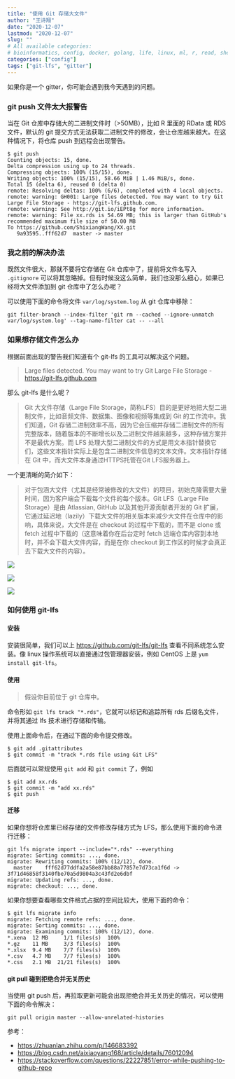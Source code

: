 ```yaml
---
title: "使用 Git 存储大文件"
author: "王诗翔"
date: "2020-12-07"
lastmod: "2020-12-07"
slug: ""
# All available categories:
# bioinformatics, config, docker, golang, life, linux, ml, r, read, shell, thinking
categories: ["config"]
tags: ["git-lfs", "gitter"]
---
```


如果你是一个 gitter，你可能会遇到我今天遇到的问题。

### git push 文件太大报警告

当在 Git 仓库中存储大的二进制文件时（>50MB），比如 R 里面的 RData 或 RDS 文件，默认的 git 提交方式无法获取二进制文件的修改，会让仓库越来越大。在这种情况下，将仓库 push 到远程会出现警告。

```
$ git push
Counting objects: 15, done.
Delta compression using up to 24 threads.
Compressing objects: 100% (15/15), done.
Writing objects: 100% (15/15), 58.66 MiB | 1.46 MiB/s, done.
Total 15 (delta 6), reused 0 (delta 0)
remote: Resolving deltas: 100% (6/6), completed with 4 local objects.
remote: warning: GH001: Large files detected. You may want to try Git Large File Storage - https://git-lfs.github.com.
remote: warning: See http://git.io/iEPt8g for more information.
remote: warning: File xx.rds is 54.69 MB; this is larger than GitHub's recommended maximum file size of 50.00 MB
To https://github.com/ShixiangWang/XX.git
   9a93595..fff62d7  master -> master
```


### 我之前的解决办法

既然文件很大，那就不要将它存储在 Git 仓库中了，提前将文件名写入 `.gitignore` 可以将其忽略掉。但有时候没这么简单，我们也没那么细心，如果已经将大文件添加到 git 仓库中了怎么办呢？

可以使用下面的命令将文件 `var/log/system.log` 从 git 仓库中移除：

```
git filter-branch --index-filter 'git rm --cached --ignore-unmatch var/log/system.log' --tag-name-filter cat -- --all
```

### 如果想存储文件怎么办

根据前面出现的警告我们知道有个 git-lfs 的工具可以解决这个问题。

> Large files detected. You may want to try Git Large File Storage - <https://git-lfs.github.com>

那么 git-lfs 是什么呢？

> Git 大文件存储（Large File Storage，简称LFS）目的是更好地把大型二进制文件，比如音频文件、数据集、图像和视频等集成到 Git 的工作流中。我们知道，Git 存储二进制效率不高，因为它会压缩并存储二进制文件的所有完整版本，随着版本的不断增长以及二进制文件越来越多，这种存储方案并不是最优方案。而 LFS 处理大型二进制文件的方式是用文本指针替换它们，这些文本指针实际上是包含二进制文件信息的文本文件。文本指针存储在 Git 中，而大文件本身通过HTTPS托管在Git LFS服务器上。

一个更清晰的简介如下：

> 对于包涵大文件（尤其是经常被修改的大文件）的项目，初始克隆需要大量时间，因为客户端会下载每个文件的每个版本。Git LFS（Large File Storage）是由 Atlassian, GitHub 以及其他开源贡献者开发的 Git 扩展，它通过延迟地（lazily）下载大文件的相关版本来减少大文件在仓库中的影响，具体来说，大文件是在 checkout 的过程中下载的，而不是 clone 或 fetch 过程中下载的（这意味着你在后台定时 fetch 远端仓库内容到本地时，并不会下载大文件内容，而是在你 checkout 到工作区的时候才会真正去下载大文件的内容）。

![](https://pic3.zhimg.com/80/v2-ba2b7ea48f0a48396fe656657ee19682_1440w.jpg)

![](https://pic3.zhimg.com/80/v2-546c2213c530bb6b1e61c377d5225a16_1440w.jpg)

![](https://pic3.zhimg.com/80/v2-805341628b82fdd7a68876d9e953aa46_1440w.jpg)

### 如何使用 git-lfs

#### 安装

安装很简单，我们可以上 <https://github.com/git-lfs/git-lfs> 查看不同系统怎么安装。像 linux 操作系统可以直接通过包管理器安装，例如 CentOS 上是 `yum install git-lfs`。

#### 使用

> 假设你目前位于 git 仓库中。

命令形如 `git lfs track "*.rds"`，它就可以标记和追踪所有 rds 后缀名文件，并将其通过 lfs 技术进行存储和传输。

使用上面命令后，在通过下面的命令提交修改。

```
$ git add .gitattributes
$ git commit -m "track *.rds file using Git LFS"
```

后面就可以常规使用 `git add` 和 `git commit` 了，例如

```
$ git add xx.rds
$ git commit -m "add xx.rds"
$ git push
```

#### 迁移

如果你想将仓库里已经存储的文件修改存储方式为 LFS，那么使用下面的命令进行迁移：

```
git lfs migrate import --include="*.rds" --everything
migrate: Sorting commits: ..., done.                                                                                    
migrate: Rewriting commits: 100% (12/12), done.                                                                         
  master	fff62d77ddfa2a58e87bb88a77857e7d73ca1f6d -> 3f71d46858f3140fbe70a5d9804a3c43fd2e6dbf
migrate: Updating refs: ..., done.                                                                                      
migrate: checkout: ..., done.      
```

如果你想要查看哪些文件格式占据的空间比较大，使用下面的命令：

```
$ git lfs migrate info
migrate: Fetching remote refs: ..., done.                                                                               
migrate: Sorting commits: ..., done.                                                                                    
migrate: Examining commits: 100% (12/12), done.                                                                         
*.xena	12 MB 	  1/1 files(s)	100%
*.gz  	11 MB 	  3/3 files(s)	100%
*.xlsx	9.4 MB	  7/7 files(s)	100%
*.csv 	4.7 MB	  7/7 files(s)	100%
*.css 	2.1 MB	21/21 files(s)	100%
```

####  git pull 碰到拒绝合并无关历史

当使用 git push 后，再拉取更新可能会出现拒绝合并无关历史的情况，可以使用下面的命令解决：

```
git pull origin master --allow-unrelated-histories 
```

参考：

- <https://zhuanlan.zhihu.com/p/146683392>
- <https://blog.csdn.net/aixiaoyang168/article/details/76012094>
- <https://stackoverflow.com/questions/22227851/error-while-pushing-to-github-repo>
